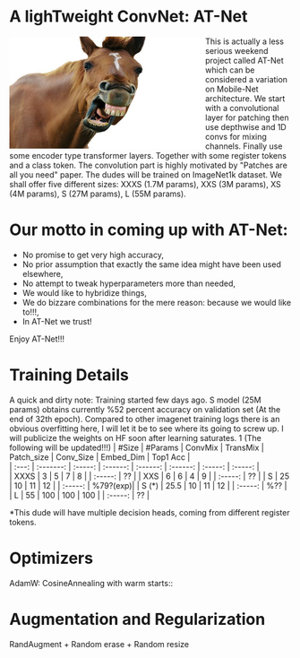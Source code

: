 
# A lighTweight ConvNet: AT-Net


<a href="https://www.youtube.com/shorts/3BW1lBgtbbs" class="follow"> 
<img align="left" width="350" height="200" src="at_net.JPG"> 
</a>
This is actually a less serious weekend project called AT-Net which can be considered a variation on Mobile-Net architecture. We start with a convolutional layer for patching then use depthwise and 1D convs for mixing channels. Finally use some encoder type transformer layers. Together with some register tokens and a class token. The convolution part is highly motivated by "Patches are all you need" paper. The dudes will be trained on ImageNet1k dataset. We shall offer five different sizes: XXXS (1.7M params), XXS (3M params), XS (4M params), S (27M params), L (55M params). 
 <h1> Our motto in coming up with AT-Net:</h1>
 <ul> 
  <li> No promise to get very high accuracy,</li>
  <li> No prior assumption that exactly the same idea might have been used elsewhere,</li>
  <li> No attempt to tweak hyperparameters more than needed,</li>
  <li> We would like to hybridize things,</li>
  <li> We do bizzare combinations for the mere reason: because we would like to!!!,</li>
  <li> In AT-Net we trust!</li>
  
</ul> 
Enjoy AT-Net!!!

# Training Details
A quick and dirty note: Training started few days ago. S model (25M params) obtains currently %52 percent accuracy on validation set (At the end of 32th epoch). Compared to other imagenet training logs there is an obvious overfitting here, I will let it be to see where its going to screw up. I will publicize the weights on HF soon after learning saturates. 
1
(The following will be updated!!!)
| #Size  |  #Params  |  ConvMix | TransMix |  Patch_size | Conv_Size | Embed_Dim | Top1 Acc |  
| :---:  | :-------: | :-----:  | :------: | :------:    | :------:  | :-----:   | :-----:  |     
|  XXXS  |  3        |  5       |  7       |  8          |           | :-----:   | ??       |
|  XXS   |  6        |  6       |  4       |  9          |           | :-----:   | ??       |
|  S     |  25       |  10      |  11      |  12         |           | :-----:   | %79?(exp)|
|  S (*) |  25.5     |  10      |  11      |  12         |           | :-----:   | %??      |
|  L     |  55       | 100      |  100     |  100        |           | :-----:   | ??       |

*This dude will have multiple decision heads, coming from different register tokens.

# Optimizers
AdamW:
CosineAnnealing with warm starts::
 
# Augmentation and Regularization

RandAugment + Random erase + Random resize
